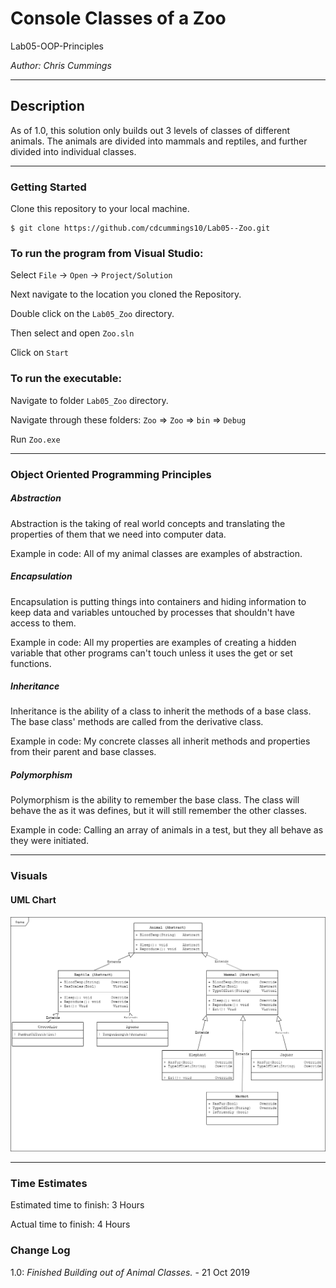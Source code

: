 # Console Classes of a Zoo

Lab05-OOP-Principles

*Author: Chris Cummings*

----

## Description
As of 1.0, this solution only builds out 3 levels of classes of different animals.
The animals are divided into mammals and reptiles, and further divided into individual classes.

---

### Getting Started
Clone this repository to your local machine.

```
$ git clone https://github.com/cdcummings10/Lab05--Zoo.git
```

### To run the program from Visual Studio:
Select ```File``` -> ```Open``` -> ```Project/Solution```

Next navigate to the location you cloned the Repository.

Double click on the ```Lab05_Zoo``` directory.

Then select and open ```Zoo.sln```

Click on ```Start```

### To run the executable:

Navigate to folder ```Lab05_Zoo``` directory.

Navigate through these folders: ```Zoo``` => ```Zoo``` => ```bin``` => ```Debug```

Run ```Zoo.exe```

---

### Object Oriented Programming Principles
##### Abstraction
Abstraction is the taking of real world concepts and translating the properties of them that we need
into computer data.

Example in code: All of my animal classes are examples of abstraction.

##### Encapsulation
Encapsulation is putting things into containers and hiding information to keep data and variables untouched
by processes that shouldn't have access to them.

Example in code: All my properties are examples of creating a hidden variable that other programs can't touch
unless it uses the get or set functions.

##### Inheritance
Inheritance is the ability of a class to inherit the methods of a base class. The base class' methods are
called from the derivative class.

Example in code: My concrete classes all inherit methods and properties from their parent and base classes.

##### Polymorphism
Polymorphism is the ability to remember the base class. The class will behave the as it was defines, but it
will still remember the other classes.

Example in code: Calling an array of animals in a test, but they all behave as they were initiated.

---

### Visuals

#### UML Chart
![App Start](assets/UMLchart.png)


---

### Time Estimates
Estimated time to finish: 3 Hours

Actual time to finish: 4 Hours

### Change Log 

1.0: *Finished Building out of Animal Classes.* - 21 Oct 2019
